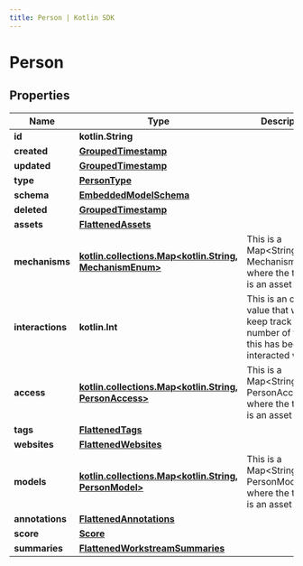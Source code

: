 ```yaml
---
title: Person | Kotlin SDK
---
```




# Person

## Properties
Name | Type | Description | Notes
------------ | ------------- | ------------- | -------------
**id** | **kotlin.String** |  | 
**created** | [**GroupedTimestamp**](GroupedTimestamp) |  | 
**updated** | [**GroupedTimestamp**](GroupedTimestamp) |  | 
**type** | [**PersonType**](PersonType) |  | 
**schema** | [**EmbeddedModelSchema**](EmbeddedModelSchema) |  |  [optional]
**deleted** | [**GroupedTimestamp**](GroupedTimestamp) |  |  [optional]
**assets** | [**FlattenedAssets**](FlattenedAssets) |  |  [optional]
**mechanisms** | [**kotlin.collections.Map&lt;kotlin.String, MechanismEnum&gt;**](MechanismEnum) | This is a Map&lt;String, MechanismEnum&gt; where the the key is an asset id. |  [optional]
**interactions** | **kotlin.Int** | This is an optional value that will keep track of the number of times this has been interacted with. |  [optional]
**access** | [**kotlin.collections.Map&lt;kotlin.String, PersonAccess&gt;**](PersonAccess) | This is a Map&lt;String, PersonAccess&gt; where the the key is an asset id. |  [optional]
**tags** | [**FlattenedTags**](FlattenedTags) |  |  [optional]
**websites** | [**FlattenedWebsites**](FlattenedWebsites) |  |  [optional]
**models** | [**kotlin.collections.Map&lt;kotlin.String, PersonModel&gt;**](PersonModel) | This is a Map&lt;String, PersonModel&gt;, where the the key is an asset id. |  [optional]
**annotations** | [**FlattenedAnnotations**](FlattenedAnnotations) |  |  [optional]
**score** | [**Score**](Score) |  |  [optional]
**summaries** | [**FlattenedWorkstreamSummaries**](FlattenedWorkstreamSummaries) |  |  [optional]





